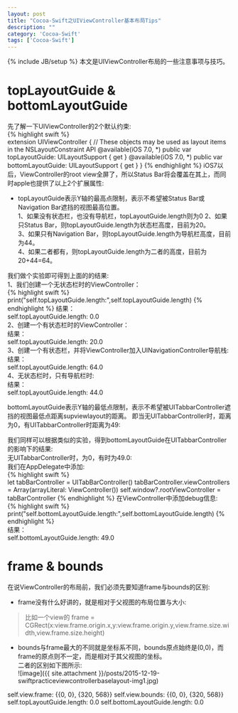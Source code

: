 ```yaml
---
layout: post
title: "Cocoa-Swift之UIViewController基本布局Tips"
description: ""
category: 'Cocoa-Swift'
tags: ['Cocoa-Swift']
---
```

{% include JB/setup %}
本文是UIViewController布局的一些注意事项与技巧。  

<!--more-->
# topLayoutGuide & bottomLayoutGuide  

先了解一下UIViewController的2个默认约束:  
{% highlight swift %}  
extension UIViewController {
    // These objects may be used as layout items in the NSLayoutConstraint API
    @available(iOS 7.0, *)
    public var topLayoutGuide: UILayoutSupport { get }
    @available(iOS 7.0, *)
    public var bottomLayoutGuide: UILayoutSupport { get }
}
{% endhighlight %} 
iOS7以后，ViewController的root view全屏了，所以Status Bar将会覆盖在其上，而同时apple也提供了以上2个扩展属性:  
* topLayoutGuide表示Y轴的最高点限制，表示不希望被Status Bar或Navigation Bar遮挡的视图最高位置。    
1、如果没有状态栏，也没有导航栏，topLayoutGuide.length则为0
2、如果只Status Bar，则topLayoutGuide.length为状态栏高度，目前为20。  
3、如果只有Navigation Bar，则topLayoutGuide.length为导航栏高度，目前为44。  
4、如果二者都有，则topLayoutGuide.length为二者的高度，目前为20+44=64。  

我们做个实验即可得到上面的的结果:  
1、我们创建一个无状态栏时的ViewController：     
{% highlight swift %}  
print("self.topLayoutGuide.length:",self.topLayoutGuide.length)
{% endhighlight %} 
结果：  
self.topLayoutGuide.length: 0.0    
2、创建一个有状态栏时的ViewController：  
结果：  
self.topLayoutGuide.length: 20.0   
3、创建一个有状态栏，并将ViewController加入UINavigationController导航栈:  
结果：  
self.topLayoutGuide.length: 64.0   
4、无状态栏时，只有导航栏时:  
结果：  
self.topLayoutGuide.length: 44.0   

bottomLayoutGuide表示Y轴的最低点限制，表示不希望被UITabbarController遮挡的视图最低点距离supviewlayout的距离。
即当无UITabbarController时，距离为0，有UITabbarController时距离为49:  

我们同样可以根据类似的实验，得到bottomLayoutGuide在UITabbarController的影响下的结果:  
无UITabbarController时，为0，有时为49.0:  
我们在AppDelegate中添加:  
{% highlight swift %}   
let tabBarController = UITabBarController()
tabBarController.viewControllers = Array(arrayLiteral: ViewController())
self.window?.rootViewController = tabBarController
{% endhighlight %} 
在ViewController中添加debug信息:   
{% highlight swift %}   
print("self.bottomLayoutGuide.length:",self.bottomLayoutGuide.length)
{% endhighlight %}   
结果：  
self.bottomLayoutGuide.length: 49.0   


# frame & bounds


在说ViewController的布局前，我们必须先要知道frame与bounds的区别:  

* frame没有什么好讲的，就是相对于父视图的布局位置与大小:  
> 比如一个view的 frame = CGRect(x:view.frame.origin.x,y:view.frame.origin.y,view.frame.size.width,view.frame.size.height)

* bounds与frame最大的不同就是坐标系不同，bounds原点始终是(0,0)，而frame的原点则不一定，而是相对于其父视图的坐标。   
二者的区别如下图所示:  
![image]({{ site.attachment }}/posts/2015-12-19-swiftpracticeviewcontrollerbaselayout-img1.jpg)


self.view.frame: {{0, 0}, {320, 568}}
self.view.bounds: {{0, 0}, {320, 568}}
self.topLayoutGuide.length: 0.0
self.bottomLayoutGuide.length: 0.0 




